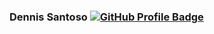 ### Dennis Santoso [![GitHub Profile Badge](https://img.shields.io/badge/GitHub-100000?style=for-the-badge&logo=github&logoColor=white)](https://github.com/dennissantoso)
